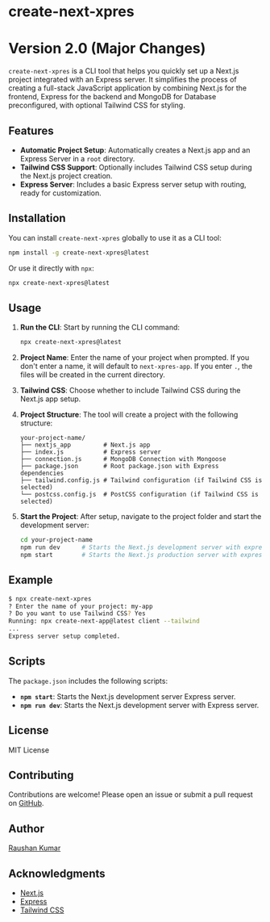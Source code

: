 # create-next-xpres

# Version 2.0 (Major Changes)

`create-next-xpres` is a CLI tool that helps you quickly set up a Next.js project integrated with an Express server. It simplifies the process of creating a full-stack JavaScript application by combining Next.js for the frontend, Express for the backend and MongoDB for Database preconfigured, with optional Tailwind CSS for styling.

## Features

- **Automatic Project Setup**: Automatically creates a Next.js app and an Express Server in a `root` directory.
- **Tailwind CSS Support**: Optionally includes Tailwind CSS setup during the Next.js project creation.
- **Express Server**: Includes a basic Express server setup with routing, ready for customization.

## Installation

You can install `create-next-xpres` globally to use it as a CLI tool:

```bash
npm install -g create-next-xpres@latest
```

Or use it directly with `npx`:

```bash
npx create-next-xpres@latest
```

## Usage

1. **Run the CLI**: Start by running the CLI command:

   ```bash
   npx create-next-xpres@latest
   ```

2. **Project Name**: Enter the name of your project when prompted. If you don't enter a name, it will default to `next-xpres-app`. If you enter `.`, the files will be created in the current directory.

3. **Tailwind CSS**: Choose whether to include Tailwind CSS during the Next.js app setup.

4. **Project Structure**: The tool will create a project with the following structure:

   ```plaintext
   your-project-name/
   ├── nextjs_app         # Next.js app
   ├── index.js           # Express server
   ├── connection.js      # MongoDB Connection with Mongoose
   ├── package.json       # Root package.json with Express dependencies
   ├── tailwind.config.js # Tailwind configuration (if Tailwind CSS is selected)
   └── postcss.config.js  # PostCSS configuration (if Tailwind CSS is selected)
   ```

5. **Start the Project**: After setup, navigate to the project folder and start the development server:

   ```bash
   cd your-project-name
   npm run dev      # Starts the Next.js development server with express using nodemon
   npm start        # Starts the Next.js production server with express
   ```

## Example

```bash
$ npx create-next-xpres
? Enter the name of your project: my-app
? Do you want to use Tailwind CSS? Yes
Running: npx create-next-app@latest client --tailwind
...
Express server setup completed.
```

## Scripts

The `package.json` includes the following scripts:

- **`npm start`**: Starts the Next.js development server Express server.
- **`npm run dev`**: Starts the Next.js development server with Express server.

## License

MIT License

## Contributing

Contributions are welcome! Please open an issue or submit a pull request on [GitHub](https://github.com/Raushan0300/create-next-xpres).

## Author

[Raushan Kumar](https://raushan.xyz)

## Acknowledgments

- [Next.js](https://nextjs.org/)
- [Express](https://expressjs.com/)
- [Tailwind CSS](https://tailwindcss.com/)
